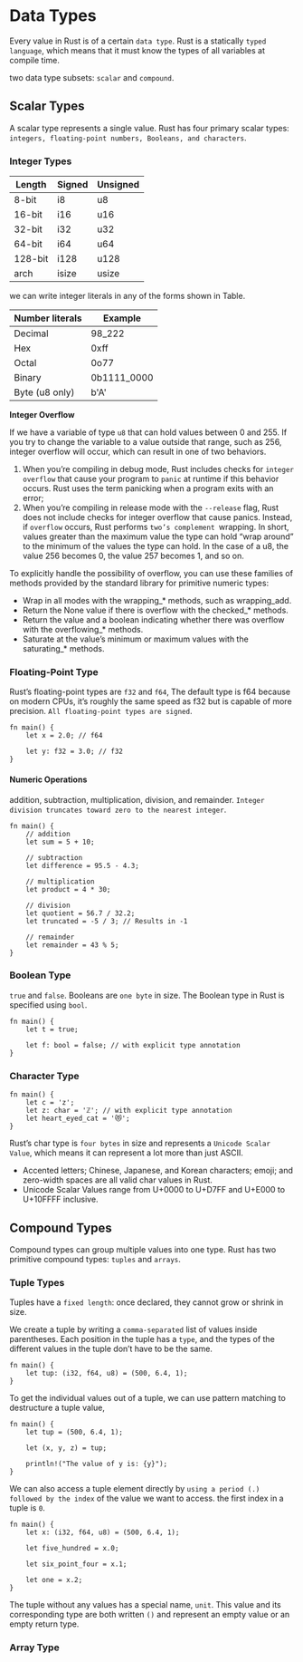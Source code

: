 # Data Types
Every value in Rust is of a certain `data type`. Rust is a statically `typed language`, which means that it must know the types of all variables at compile time. 

two data type subsets: `scalar` and `compound`.

## Scalar Types
A scalar type represents a single value. Rust has four primary scalar types: `integers, floating-point numbers, Booleans, and characters`. 

### Integer Types

Length|	Signed|	Unsigned
---|---|---
8-bit|	i8|	u8
16-bit|	i16|	u16
32-bit|	i32|	u32
64-bit|	i64|	u64
128-bit|	i128|	u128
arch|	isize|	usize

we can write integer literals in any of the forms shown in Table.

Number literals	|Example
---|---
Decimal|	98_222
Hex	|0xff
Octal|	0o77
Binary|	0b1111_0000
Byte (u8 only)|	b'A'

**Integer Overflow**

If we have a variable of type `u8` that can hold values between 0 and 255. If you try to change the variable to a value outside that range, such as 256, integer overflow will occur, which can result in one of two behaviors. 
1.  When you’re compiling in debug mode, Rust includes checks for `integer overflow` that cause your program to `panic` at runtime if this behavior occurs. Rust uses the term panicking when a program exits with an error; 
2. When you’re compiling in release mode with the `--release` flag, Rust does not include checks for integer overflow that cause panics. Instead, if `overflow` occurs, Rust performs `two’s complement `wrapping. In short, values greater than the maximum value the type can hold “wrap around” to the minimum of the values the type can hold. In the case of a u8, the value 256 becomes 0, the value 257 becomes 1, and so on.

To explicitly handle the possibility of overflow, you can use these families of methods provided by the standard library for primitive numeric types:

* Wrap in all modes with the wrapping_* methods, such as wrapping_add.
* Return the None value if there is overflow with the checked_* methods.
* Return the value and a boolean indicating whether there was overflow with the overflowing_* methods.
* Saturate at the value’s minimum or maximum values with the saturating_* methods.


### Floating-Point Type
Rust’s floating-point types are `f32` and `f64`, The default type is f64 because on modern CPUs, it’s roughly the same speed as f32 but is capable of more precision. `All floating-point types are signed`.

```
fn main() {
    let x = 2.0; // f64

    let y: f32 = 3.0; // f32
}
```

#### Numeric Operations
addition, subtraction, multiplication, division, and remainder. `Integer division truncates toward zero to the nearest integer`.
```
fn main() {
    // addition
    let sum = 5 + 10;

    // subtraction
    let difference = 95.5 - 4.3;

    // multiplication
    let product = 4 * 30;

    // division
    let quotient = 56.7 / 32.2;
    let truncated = -5 / 3; // Results in -1

    // remainder
    let remainder = 43 % 5;
}
```

### Boolean Type
`true` and `false`. Booleans are `one byte` in size. The Boolean type in Rust is specified using `bool`.

```
fn main() {
    let t = true;

    let f: bool = false; // with explicit type annotation
}
```

### Character Type

```
fn main() {
    let c = 'z';
    let z: char = 'ℤ'; // with explicit type annotation
    let heart_eyed_cat = '😻';
}
```
Rust’s char type is `four bytes` in size and represents a `Unicode Scalar Value`, which means it can represent a lot more than just ASCII. 
* Accented letters; Chinese, Japanese, and Korean characters; emoji; and zero-width spaces are all valid char values in Rust. 
* Unicode Scalar Values range from U+0000 to U+D7FF and U+E000 to U+10FFFF inclusive.


## Compound Types
Compound types can group multiple values into one type. Rust has two primitive compound types: `tuples` and `arrays`.

### Tuple Types
Tuples have a `fixed length`: once declared, they cannot grow or shrink in size.

We create a tuple by writing a `comma-separated` list of values inside parentheses. Each position in the tuple has a `type`, and the types of the different values in the tuple don’t have to be the same.

```
fn main() {
    let tup: (i32, f64, u8) = (500, 6.4, 1);
}
```
To get the individual values out of a tuple, we can use pattern matching to destructure a tuple value,
```
fn main() {
    let tup = (500, 6.4, 1);

    let (x, y, z) = tup;

    println!("The value of y is: {y}");
}
```

We can also access a tuple element directly by `using a period (.) followed by the index` of the value we want to access. the first index in a tuple is `0`.

```
fn main() {
    let x: (i32, f64, u8) = (500, 6.4, 1);

    let five_hundred = x.0;

    let six_point_four = x.1;

    let one = x.2;
}
```

The tuple without any values has a special name, `unit`. This value and its corresponding type are both written `()` and represent an empty value or an empty return type.


### Array Type
